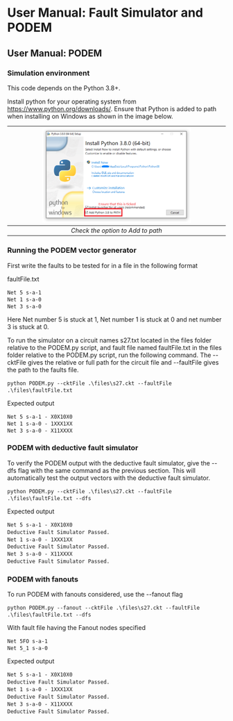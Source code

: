 # User Manual: Fault Simulator and PODEM


## User Manual: PODEM

### Simulation environment 



This code depends on the Python 3.8+.

Install python for your operating system from https://www.python.org/downloads/. Ensure that Python is added to path when installing on Windows as shown in the image below.

|<img src="images/win_installer.png" alt="drawing" width="70%"/>|
| :--: |
| *Check the option to Add to path* |



### Running the PODEM vector generator

First write the faults to be tested for in a file in the following format

faultFile.txt

```
Net 5 s-a-1
Net 1 s-a-0
Net 3 s-a-0
```

Here Net number 5 is stuck at 1, Net number 1 is stuck at 0 and net number 3 is stuck at 0. 

To run the simulator on a circuit names s27.txt located in the files folder relative to the PODEM.py script, and fault file named faultFile.txt in the files folder relative to the PODEM.py script, run the following command. The --cktFile gives the relative or full path for the circuit file and --faultFile gives the path to the faults file.

```
python PODEM.py --cktFile .\files\s27.ckt --faultFile .\files\faultFile.txt
```
Expected output
```
Net 5 s-a-1 - X0X10X0
Net 1 s-a-0 - 1XXX1XX
Net 3 s-a-0 - X11XXXX
```

### PODEM with deductive fault simulator

To verify the PODEM output with the deductive fault simulator, give the --dfs flag with the same command as the previous section. This will automatically test the output vectors with the deductive fault simulator.

```
python PODEM.py --cktFile .\files\s27.ckt --faultFile .\files\faultFile.txt --dfs
```

Expected output

```diff
Net 5 s-a-1 - X0X10X0
Deductive Fault Simulator Passed.
Net 1 s-a-0 - 1XXX1XX
Deductive Fault Simulator Passed.
Net 3 s-a-0 - X11XXXX
Deductive Fault Simulator Passed.
```

### PODEM with fanouts

To run PODEM with fanouts considered, use the --fanout flag
```
python PODEM.py --fanout --cktFile .\files\s27.ckt --faultFile .\files\faultFile.txt --dfs
```

With fault file having the Fanout nodes specified

```
Net 5FO s-a-1
Net 5_1 s-a-0
```

Expected output

```diff
Net 5 s-a-1 - X0X10X0
Deductive Fault Simulator Passed.
Net 1 s-a-0 - 1XXX1XX
Deductive Fault Simulator Passed.
Net 3 s-a-0 - X11XXXX
Deductive Fault Simulator Passed.
```